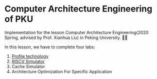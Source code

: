 # Computer Architecture Engineering of PKU

Implementation for the lesson Computer Architecture Engineering(2020 Spring, advised by Prof. Xianhua Liu) in Peking University. 🎈🎏


In this lesson, we have to complete four labs:

1. [Profile technology](./lab1/lab1_report.md)
2. [RISCV Simulator](./lab2/lab2_report.md)
3. Cache Simulator
4. Architecture Optimization For Specific Application